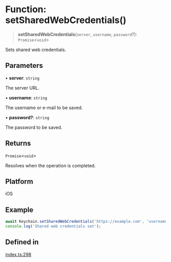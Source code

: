 # Function: setSharedWebCredentials()

> **setSharedWebCredentials**(`server`, `username`, `password`?): `Promise`\<`void`\>

Sets shared web credentials.

## Parameters

• **server**: `string`

The server URL.

• **username**: `string`

The username or e-mail to be saved.

• **password?**: `string`

The password to be saved.

## Returns

`Promise`\<`void`\>

Resolves when the operation is completed.

## Platform

iOS

## Example

```typescript
await Keychain.setSharedWebCredentials('https://example.com', 'username', 'password');
console.log('Shared web credentials set');
```

## Defined in

[index.ts:298](https://github.com/quangsuong/nts-react-native-keychain/blob/6ec8fdb5b967a106085e74014d8072182c9fca28/src/index.ts#L298)
